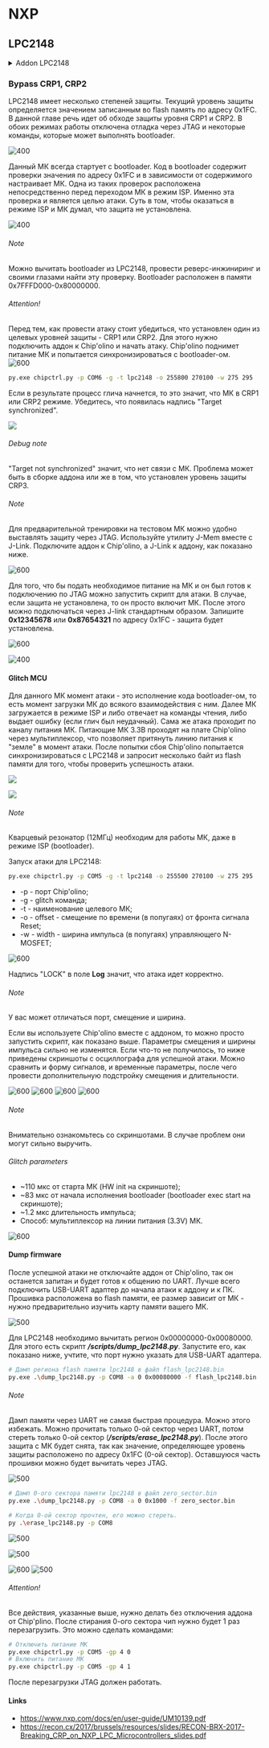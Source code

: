 # NXP
## LPC2148

<details>
  <summary>Addon LPC2148</summary>
  
![](pics/lpc2148_10.png)

![](pics/lpc2148_23.png)

</details>

### Bypass CRP1, CRP2
LPC2148 имеет несколько степеней защиты. Текущий уровень защиты определяется значением записанным во flash память по адресу 0x1FC. В данной главе речь идет об обходе защиты уровня CRP1 и CRP2. В обоих режимах работы отключена отладка через JTAG и некоторые команды, которые может выполнять bootloader.

![400](pics/lpc2148_2_1.png)

Данный МК всегда стартует с bootloader. Код в bootloader содержит проверки значения по адресу 0x1FC и в зависимости от содержимого настраивает МК. Одна из таких проверок расположена непосредственно перед переходом МК в режим ISP. Именно эта проверка и является целью атаки. Суть в том, чтобы оказаться в режиме ISP и МК думал, что защита не установлена. 

![400](pics/lpc2148_5_1.png)

###### Note
Можно вычитать bootloader из LPC2148, провести реверс-инжиниринг и своими глазами найти эту проверку. Bootloader расположен в памяти 0x7FFFD000-0x80000000.

###### Attention!
Перед тем, как провести атаку  стоит убедиться, что установлен один из целевых уровней защиты - CRP1 или CRP2. Для этого нужно подключить аддон к Chip'olino и начать атаку. Chip'olino поднимет питание МК и попытается синхронизироваться с bootloader-ом.  
![600](pics/lpc2148_check_protect.png)

```bash
py.exe chipctrl.py -p COM6 -g -t lpc2148 -o 255800 270100 -w 275 295
```

Если в результате процесс глича начнется, то это значит, что МК в CRP1 или CRP2 режиме. Убедитесь, что появилась надпись "Target synchronized".

![](pics/lpc2148_9.png)

###### Debug note
"Target not synchronized" значит, что нет связи с МК. Проблема может быть в сборке аддона или же в том, что установлен уровень защиты CRP3.

###### Note
Для предварительной тренировки на тестовом МК можно удобно выставлять защиту через JTAG. Используйте утилиту J-Mem вместе с J-Link. Подключите аддон к Chip'olino, а J-Link к аддону, как показано ниже.

![600](pics/lpc2148_jlink.png)

Для того, что бы подать необходимое питание на МК и он был готов к подключению по JTAG можно запустить скрипт для атаки. В случае, если защита не установлена, то он просто включит МК. После этого можно подключаться через J-link стандартным образом. Запишите **0x12345678** или **0x87654321** по адресу 0x1FC - защита будет установлена.

![600](pics/lpc2148_21.png)

![400](pics/lpc2148_14.png)

#### Glitch MCU
Для данного МК момент атаки - это исполнение кода bootloader-ом, то есть момент загрузки МК до всякого взаимодействия с ним. Далее МК загружается в режиме ISP и либо отвечает на команды чтения, либо выдает ошибку (если глич был неудачный). Сама же атака проходит по каналу питания МК. Питающие МК 3.3В проходят на плате Chip'olino через мультиплексор, что позволяет притянуть линию питания к "земле" в момент атаки.
После попытки сбоя Chip'olino попытается синхронизироваться с LPC2148 и запросит несколько байт из flash памяти для того, чтобы проверить успешность атаки.

![](pics/lpc2148_22.png)

![](pics/lpc2148_15_1.png)
###### Note
Кварцевый резонатор (12МГц) необходим для работы МК, даже в режиме ISP (bootloader).

Запуск атаки для LPC2148:

```bash
py.exe chipctrl.py -p COM5 -g -t lpc2148 -o 255500 270100 -w 275 295
```
* -p - порт Chip'olino;
* -g - glitch команда;
* -t - наименование целевого МК;
* -o - offset - смещение по времени (в попугаях) от фронта сигнала Reset;
* -w - width - ширина импульса (в попугаях) управляющего N-MOSFET;

![600](pics/lpc2148_9.png)

 Надпись "LOCK" в поле **Log** значит, что атака идет корректно.
###### Note
У вас может отличаться порт, смещение и ширина.

Если вы используете Chip'olino вместе с аддоном, то можно просто запустить скрипт, как показано выше. Параметры смещения и ширины импульса сильно не изменятся. Если что-то не получилось, то ниже приведены скриншоты с осциллографа для успешной атаки. Можно сравнить и форму сигналов, и временные параметры, после чего провести дополнительную подстройку смещения и длительности.

![600](pics/lpc2148_15.png)
![600](pics/lpc2148_16.png)
![600](pics/lpc2148_17.png)
![600](pics/lpc2148_19.png)

###### Note
Внимательно ознакомьтесь со скриншотами. В случае проблем они могут сильно выручить.
###### Glitch parameters
* ~110 мкс от старта МК (HW init на скриншоте);
* ~83 мкс от начала исполнения bootloader (bootloader exec start на скриншоте);
* ~1.2 мкс длительность импульса;
* Способ: мультиплексор на линии питания (3.3V) МК.

![600](pics/lpc2148_20.png)

#### Dump firmware
После успешной атаки не отключайте аддон от Chip'olino, так он останется запитан и будет готов к общению по UART. Лучше всего подключить USB-UART адаптер до начала атаки к аддону и к ПК.
Прошивка расположена во flash памяти, ее размер зависит от МК - нужно предварительно изучить карту памяти вашего МК.

![500](pics/lpc2148_4.png)

Для LPC2148 необходимо вычитать регион 0x00000000-0x00080000. Для этого есть скрипт ***/scripts/dump_lpc2148.py***. Запустите его, как показано ниже, учтите, что порт нужно указать для USB-UART адаптера.

```bash
# Дамп региона flash памяти lpc2148 в файл flash_lpc2148.bin
py.exe .\dump_lpc2148.py -p COM8 -a 0 0x00080000 -f flash_lpc2148.bin
```
###### Note
Дамп памяти через UART не самая быстрая процедура. Можно этого избежать. Можно прочитать только 0-ой сектор через UART, потом стереть только 0-ой сектор (***/scripts/erase_lpc2148.py***). После этого защита с МК будет снята, так как значение, определяющее уровень защиты расположено по адресу 0x1FC (0-ой сектор). Оставшуюся часть прошивки можно будет вычитать через JTAG.

![500](pics/lpc2148_1.png)


```bash
# Дамп 0-ого сектора памяти lpc2148 в файл zero_sector.bin
py.exe .\dump_lpc2148.py -p COM8 -a 0 0x1000 -f zero_sector.bin

# Когда 0-ой сектор прочтен, его можно стереть.
py .\erase_lpc2148.py -p COM8
```

![500](pics/lpc2148_12.png)

![500](pics/lpc2148_13.png)

![600](pics/lpc2148_jlink.png)
![500](pics/lpc2148_6.png)

###### Attention!
Все действия, указанные выше, нужно делать без отключения аддона от Chip'plino. После стирания 0-ого сектора чип нужно будет 1 раз перезагрузить. Это можно сделать командами:

```bash
# Отключить питание МК
py.exe chipctrl.py -p COM5 -gp 4 0
# Включить питание МК
py.exe chipctrl.py -p COM5 -gp 4 1
```
После перезагрузки JTAG должен работать.
#### Links
* https://www.nxp.com/docs/en/user-guide/UM10139.pdf
* https://recon.cx/2017/brussels/resources/slides/RECON-BRX-2017-Breaking_CRP_on_NXP_LPC_Microcontrollers_slides.pdf